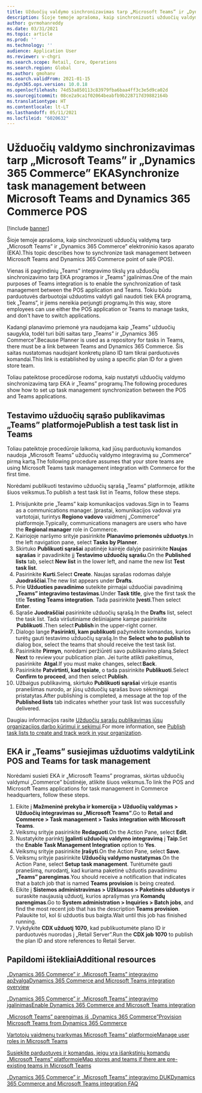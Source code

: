 ```yaml
---
title: Užduočių valdymo sinchronizavimas tarp „Microsoft Teams” ir „Dynamics 365 Commerce” EKA
description: Šioje temoje aprašoma, kaip sinchronizuoti užduočių valdymą tarp „Microsoft Teams” ir „Dynamics 365 Commerce” elektroninio kasos aparato (EKA).
author: gvrmohanreddy
ms.date: 03/31/2021
ms.topic: article
ms.prod: ''
ms.technology: ''
audience: Application User
ms.reviewer: v-chgri
ms.search.scope: Retail, Core, Operations
ms.search.region: Global
ms.author: gmohanv
ms.search.validFrom: 2021-01-15
ms.dyn365.ops.version: 10.0.18
ms.openlocfilehash: 74d53a850113c83979fba6baa4ff3c3e5d9ca02d
ms.sourcegitcommit: 08ce2a9ca1f02064beabfb9b228717d39882164b
ms.translationtype: HT
ms.contentlocale: lt-LT
ms.lasthandoff: 05/11/2021
ms.locfileid: "6020632"
---
```

# <a name="synchronize-task-management-between-microsoft-teams-and-dynamics-365-commerce-pos"></a><span data-ttu-id="95352-103">Užduočių valdymo sinchronizavimas tarp „Microsoft Teams” ir „Dynamics 365 Commerce” EKA</span><span class="sxs-lookup"><span data-stu-id="95352-103">Synchronize task management between Microsoft Teams and Dynamics 365 Commerce POS</span></span>

[!include [banner](includes/banner.md)]

<span data-ttu-id="95352-104">Šioje temoje aprašoma, kaip sinchronizuoti užduočių valdymą tarp „Microsoft Teams” ir „Dynamics 365 Commerce” elektroninio kasos aparato (EKA).</span><span class="sxs-lookup"><span data-stu-id="95352-104">This topic describes how to synchronize task management between Microsoft Teams and Dynamics 365 Commerce point of sale (POS).</span></span>

<span data-ttu-id="95352-105">Vienas iš pagrindinių „Teams” integravimo tikslų yra užduočių sinchronizavimo tarp EKA programos ir „Teams” įgalinimas.</span><span class="sxs-lookup"><span data-stu-id="95352-105">One of the main purposes of Teams integration is to enable the synchronization of task management between the POS application and Teams.</span></span> <span data-ttu-id="95352-106">Tokiu būdu parduotuvės darbuotojai užduotims valdyti gali naudoti tiek EKA programą, tiek „Teams”, ir jiems nereikia perjungti programų.</span><span class="sxs-lookup"><span data-stu-id="95352-106">In this way, store employees can use either the POS application or Teams to manage tasks, and don't have to switch applications.</span></span>

<span data-ttu-id="95352-107">Kadangi planavimo priemonė yra naudojama kaip „Teams” užduočių saugykla, todėl turi būti saitas tarp „Teams” ir „Dynamics 365 Commerce”.</span><span class="sxs-lookup"><span data-stu-id="95352-107">Because Planner is used as a repository for tasks in Teams, there must be a link between Teams and Dynamics 365 Commerce.</span></span> <span data-ttu-id="95352-108">Šis saitas nustatomas naudojant konkretų plano ID tam tikrai parduotuvės komandai.</span><span class="sxs-lookup"><span data-stu-id="95352-108">This link is established by using a specific plan ID for a given store team.</span></span>

<span data-ttu-id="95352-109">Toliau pateiktose procedūrose rodoma, kaip nustatyti užduočių valdymo sinchronizavimą tarp EKA ir „Teams” programų.</span><span class="sxs-lookup"><span data-stu-id="95352-109">The following procedures show how to set up task management synchronization between the POS and Teams applications.</span></span>

## <a name="publish-a-test-task-list-in-teams"></a><span data-ttu-id="95352-110">Testavimo užduočių sąrašo publikavimas „Teams” platformoje</span><span class="sxs-lookup"><span data-stu-id="95352-110">Publish a test task list in Teams</span></span>

<span data-ttu-id="95352-111">Toliau pateiktoje procedūroje laikoma, kad jūsų parduotuvių komandos naudoja „Microsoft Teams” užduočių valdymo integravimą su „Commerce” pirmą kartą.</span><span class="sxs-lookup"><span data-stu-id="95352-111">The following procedure assumes that your store teams are using Microsoft Teams task management integration with Commerce for the first time.</span></span>

<span data-ttu-id="95352-112">Norėdami publikuoti testavimo užduočių sąrašą „Teams” platformoje, atlikite šiuos veiksmus.</span><span class="sxs-lookup"><span data-stu-id="95352-112">To publish a test task list in Teams, follow these steps.</span></span>

1. <span data-ttu-id="95352-113">Prisijunkite prie „Teams” kaip komunikacijos vadovas.</span><span class="sxs-lookup"><span data-stu-id="95352-113">Sign in to Teams as a communications manager.</span></span> <span data-ttu-id="95352-114">Įprastai, komunikacijos vadovai yra vartotojai, turintys **Regiono vadovo** vaidmenį „Commerce” platformoje.</span><span class="sxs-lookup"><span data-stu-id="95352-114">Typically, communications managers are users who have the **Regional manager** role in Commerce.</span></span>
1. <span data-ttu-id="95352-115">Kairiojoje naršymo srityje pasirinkite **Planavimo priemonės užduotys**.</span><span class="sxs-lookup"><span data-stu-id="95352-115">In the left navigation pane, select **Tasks by Planner**.</span></span>
1. <span data-ttu-id="95352-116">Skirtuko **Publikuoti sąrašai** apatinėje kairėje dalyje pasirinkite **Naujas sąrašas** ir pavadinkite jį **Testavimo užduočių sąrašu**.</span><span class="sxs-lookup"><span data-stu-id="95352-116">On the **Published lists** tab, select **New list** in the lower left, and name the new list **Test task list**.</span></span>
1. <span data-ttu-id="95352-117">Pasirinkite **Kurti**.</span><span class="sxs-lookup"><span data-stu-id="95352-117">Select **Create**.</span></span> <span data-ttu-id="95352-118">Naujas sąrašas rodomas dalyje **Juodraščiai**.</span><span class="sxs-lookup"><span data-stu-id="95352-118">The new list appears under **Drafts**.</span></span>
1. <span data-ttu-id="95352-119">Prie **Užduoties pavadinimo** suteikite pirmajai užduočiai pavadinimą **„Teams” integravimo testavimas**.</span><span class="sxs-lookup"><span data-stu-id="95352-119">Under **Task title**, give the first task the title **Testing Teams integration**.</span></span> <span data-ttu-id="95352-120">Tada pasirinkite **Įvesti**.</span><span class="sxs-lookup"><span data-stu-id="95352-120">Then select **Enter**.</span></span>
1. <span data-ttu-id="95352-121">Sąraše **Juodraščiai** pasirinkite užduočių sąrašą.</span><span class="sxs-lookup"><span data-stu-id="95352-121">In the **Drafts** list, select the task list.</span></span> <span data-ttu-id="95352-122">Tada viršutiniame dešiniajame kampe pasirinkite  **Publikuoti** .</span><span class="sxs-lookup"><span data-stu-id="95352-122">Then select **Publish** in the upper-right corner.</span></span>
1. <span data-ttu-id="95352-123">Dialogo lange **Pasirinkti, kam publikuoti** pažymėkite komandas, kurios turėtų gauti testavimo užduočių sąrašą.</span><span class="sxs-lookup"><span data-stu-id="95352-123">In the **Select who to publish to** dialog box, select the teams that should receive the test task list.</span></span>
1. <span data-ttu-id="95352-124">Pasirinkite **Pirmyn**, norėdami peržiūrėti savo publikavimo planą.</span><span class="sxs-lookup"><span data-stu-id="95352-124">Select **Next** to review your publication plan.</span></span> <span data-ttu-id="95352-125">Jei turite atlikti pakeitimus, pasirinkite  **Atgal**.</span><span class="sxs-lookup"><span data-stu-id="95352-125">If you must make changes, select **Back**.</span></span> 
1. <span data-ttu-id="95352-126">Pasirinkite **Patvirtinti, kad tęsiate**, o tada pasirinkite **Publikuoti**.</span><span class="sxs-lookup"><span data-stu-id="95352-126">Select **Confirm to proceed**, and then select **Publish**.</span></span>
1. <span data-ttu-id="95352-127">Užbaigus publikavimą, skirtuko **Publikuoti sąrašai** viršuje esantis pranešimas nurodo, ar jūsų užduočių sąrašas buvo sėkmingai pristatytas.</span><span class="sxs-lookup"><span data-stu-id="95352-127">After publishing is completed, a message at the top of the **Published lists** tab indicates whether your task list was successfully delivered.</span></span>

<span data-ttu-id="95352-128">Daugiau informacijos rasite [Užduočių sąrašų publikavimas jūsų organizacijos darbo kūrimui ir sekimui](https://support.microsoft.com/office/publish-task-lists-to-create-and-track-work-in-your-organization-095409b3-f5af-40aa-9f9e-339b54e705df).</span><span class="sxs-lookup"><span data-stu-id="95352-128">For more information, see [Publish task lists to create and track work in your organization](https://support.microsoft.com/office/publish-task-lists-to-create-and-track-work-in-your-organization-095409b3-f5af-40aa-9f9e-339b54e705df).</span></span>

## <a name="link-pos-and-teams-for-task-management"></a><span data-ttu-id="95352-129">EKA ir „Teams” susiejimas užduotims valdyti</span><span class="sxs-lookup"><span data-stu-id="95352-129">Link POS and Teams for task management</span></span>

<span data-ttu-id="95352-130">Norėdami susieti EKA ir „Microsoft Teams” programas, skirtas užduočių valdymui „Commerce” būstinėje, atlikite šiuos veiksmus.</span><span class="sxs-lookup"><span data-stu-id="95352-130">To link the POS and Microsoft Teams applications for task management in Commerce headquarters, follow these steps.</span></span>

1. <span data-ttu-id="95352-131">Eikite į **Mažmeninė prekyba ir komercija \> Užduočių valdymas \> Užduočių integravimas su „Microsoft Teams”**.</span><span class="sxs-lookup"><span data-stu-id="95352-131">Go to **Retail and Commerce \> Task management \> Tasks integration with Microsoft Teams**.</span></span>
1. <span data-ttu-id="95352-132">Veiksmų srityje pasirinkite **Redaguoti**.</span><span class="sxs-lookup"><span data-stu-id="95352-132">On the Action Pane, select **Edit**.</span></span>
1. <span data-ttu-id="95352-133">Nustatykite parinktį **Įgalinti užduočių valdymo integravimą** į **Taip**.</span><span class="sxs-lookup"><span data-stu-id="95352-133">Set the **Enable Task Management Integration** option to **Yes**.</span></span>
1. <span data-ttu-id="95352-134">Veiksmų srityje pasirinkite **Įrašyti**.</span><span class="sxs-lookup"><span data-stu-id="95352-134">On the Action Pane, select **Save**.</span></span>
1. <span data-ttu-id="95352-135">Veiksmų srityje pasirinkite **Užduočių valdymo nustatymas**.</span><span class="sxs-lookup"><span data-stu-id="95352-135">On the Action Pane, select **Setup task management**.</span></span> <span data-ttu-id="95352-136">Turėtumėte gauti pranešimą, nurodantį, kad kuriama paketinė užduotis pavadinimu **„Teams” parengimas**.</span><span class="sxs-lookup"><span data-stu-id="95352-136">You should receive a notification that indicates that a batch job that is named **Teams provision** is being created.</span></span>
1. <span data-ttu-id="95352-137">Eikite į **Sistemos administravimas \> Užklausos \> Paketinės užduotys** ir suraskite naujausią užduotį, kurios aprašymas yra **Komandų parengimas**.</span><span class="sxs-lookup"><span data-stu-id="95352-137">Go to **System administration \> Inquiries \> Batch jobs**, and find the most recent job that has the description **Teams provision**.</span></span> <span data-ttu-id="95352-138">Palaukite tol, kol ši užduotis bus baigta.</span><span class="sxs-lookup"><span data-stu-id="95352-138">Wait until this job has finished running.</span></span>
1. <span data-ttu-id="95352-139">Vykdykite **CDX užduotį 1070**, kad publikuotumėte plano ID ir parduotuvės nuorodas į „Retail Server”.</span><span class="sxs-lookup"><span data-stu-id="95352-139">Run the **CDX job 1070** to publish the plan ID and store references to Retail Server.</span></span>

## <a name="additional-resources"></a><span data-ttu-id="95352-140">Papildomi ištekliai</span><span class="sxs-lookup"><span data-stu-id="95352-140">Additional resources</span></span>

[<span data-ttu-id="95352-141">„Dynamics 365 Commerce” ir „Microsoft Teams” integravimo apžvalga</span><span class="sxs-lookup"><span data-stu-id="95352-141">Dynamics 365 Commerce and Microsoft Teams integration overview</span></span>](commerce-teams-integration.md)

[<span data-ttu-id="95352-142">„Dynamics 365 Commerce” ir „Microsoft Teams” integravimo įgalinimas</span><span class="sxs-lookup"><span data-stu-id="95352-142">Enable Dynamics 365 Commerce and Microsoft Teams integration</span></span>](enable-teams-integration.md)

[<span data-ttu-id="95352-143">„Microsoft Teams” parengimas iš „Dynamics 365 Commerce”</span><span class="sxs-lookup"><span data-stu-id="95352-143">Provision Microsoft Teams from Dynamics 365 Commerce</span></span>](provision-teams-from-commerce.md)

[<span data-ttu-id="95352-144">Vartotojų vaidmenų tvarkymas Microsoft Teams” platformoje</span><span class="sxs-lookup"><span data-stu-id="95352-144">Manage user roles in Microsoft Teams</span></span>](manage-user-roles-teams.md)

[<span data-ttu-id="95352-145">Susiekite parduotuves ir komandas, jeigu yra išankstinių komandų „Microsoft Teams” platformoje</span><span class="sxs-lookup"><span data-stu-id="95352-145">Map stores and teams if there are pre-existing teams in Microsoft Teams</span></span>](map-stores-existing-teams.md)

[<span data-ttu-id="95352-146">„Dynamics 365 Commerce” ir „Microsoft Teams” integravimo DUK</span><span class="sxs-lookup"><span data-stu-id="95352-146">Dynamics 365 Commerce and Microsoft Teams integration FAQ</span></span>](teams-integration-faq.md)
